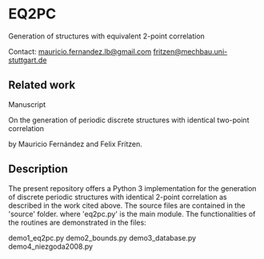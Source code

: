 # EQ2PC
Generation of structures with equivalent 2-point correlation

Contact:
mauricio.fernandez.lb@gmail.com
fritzen@mechbau.uni-stuttgart.de

## Related work
Manuscript

On the generation of periodic discrete structures with identical two-point correlation

by Mauricio Fernández and Felix Fritzen.

## Description

The present repository offers a Python 3 implementation for the generation of discrete periodic structures with identical 2-point correlation as described in the work cited above. The source files are contained in the 'source' folder. where 'eq2pc.py' is the main module. The functionalities of the routines are demonstrated in the files:

demo1_eq2pc.py
demo2_bounds.py
demo3_database.py
demo4_niezgoda2008.py
